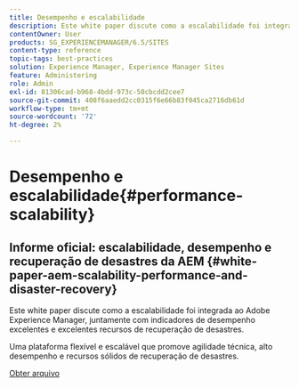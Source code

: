 ```yaml
---
title: Desempenho e escalabilidade
description: Este white paper discute como a escalabilidade foi integrada ao AEM, juntamente com indicadores de desempenho e recursos de recuperação de desastres.
contentOwner: User
products: SG_EXPERIENCEMANAGER/6.5/SITES
content-type: reference
topic-tags: best-practices
solution: Experience Manager, Experience Manager Sites
feature: Administering
role: Admin
exl-id: 81306cad-b968-4bdd-973c-50cbcdd2cee7
source-git-commit: 408f6aaedd2cc0315f6e66b83f045ca2716db61d
workflow-type: tm+mt
source-wordcount: '72'
ht-degree: 2%

---
```


# Desempenho e escalabilidade{#performance-scalability}

## Informe oficial: escalabilidade, desempenho e recuperação de desastres da AEM {#white-paper-aem-scalability-performance-and-disaster-recovery}

Este white paper discute como a escalabilidade foi integrada ao Adobe Experience Manager, juntamente com indicadores de desempenho excelentes e excelentes recursos de recuperação de desastres.

Uma plataforma flexível e escalável que promove agilidade técnica, alto desempenho e recursos sólidos de recuperação de desastres.

[Obter arquivo](assets/aem_scalability_whitepaperfinal-06122015je.pdf)
